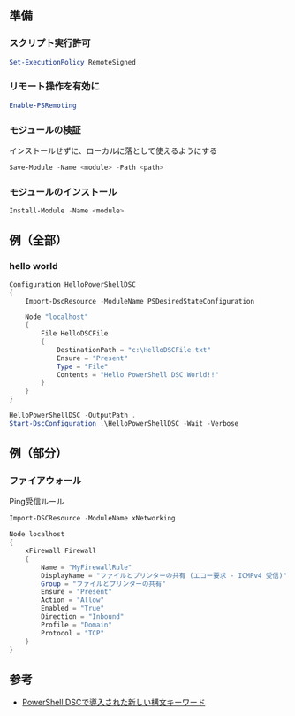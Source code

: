 ## 準備
### スクリプト実行許可
```powershell
Set-ExecutionPolicy RemoteSigned 
```
### リモート操作を有効に
```powershell
Enable-PSRemoting
```

### モジュールの検証
インストールせずに、ローカルに落として使えるようにする
```powershell
Save-Module -Name <module> -Path <path> 
```

### モジュールのインストール
```powershell
Install-Module -Name <module>
```

## 例（全部）
### hello world
```powershell
Configuration HelloPowerShellDSC
{
    Import-DscResource -ModuleName PSDesiredStateConfiguration

    Node "localhost"
    {
        File HelloDSCFile
        {
            DestinationPath = "c:\HelloDSCFile.txt"
            Ensure = "Present"
            Type = "File"
            Contents = "Hello PowerShell DSC World!!" 
        }
    }
}

HelloPowerShellDSC -OutputPath .
Start-DscConfiguration .\HelloPowerShellDSC -Wait -Verbose
```

## 例（部分）
### ファイアウォール

Ping受信ルール

```powershell
Import-DSCResource -ModuleName xNetworking

Node localhost
{ 
    xFirewall Firewall
    { 
        Name = "MyFirewallRule" 
        DisplayName = "ファイルとプリンターの共有 (エコー要求 - ICMPv4 受信)" 
        Group = "ファイルとプリンターの共有"
        Ensure = "Present"
        Action = "Allow"
        Enabled = "True"
        Direction = "Inbound"
        Profile = "Domain"
        Protocol = "TCP"
    }
} 
```

## 参考
* [PowerShell DSCで導入された新しい構文キーワード](http://www.buildinsider.net/enterprise/powershelldsc/01)
